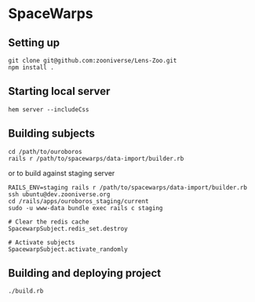 # SpaceWarps

## Setting up
    
    git clone git@github.com:zooniverse/Lens-Zoo.git
    npm install .
    
## Starting local server

    hem server --includeCss

## Building subjects

    cd /path/to/ouroboros
    rails r /path/to/spacewarps/data-import/builder.rb

or to build against staging server

    RAILS_ENV=staging rails r /path/to/spacewarps/data-import/builder.rb
    ssh ubuntu@dev.zooniverse.org
    cd /rails/apps/ouroboros_staging/current
    sudo -u www-data bundle exec rails c staging
    
    # Clear the redis cache
    SpacewarpSubject.redis_set.destroy
    
    # Activate subjects
    SpacewarpSubject.activate_randomly

## Building and deploying project

    ./build.rb
